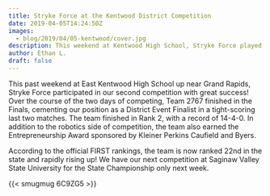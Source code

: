 ```yaml
---
title: Stryke Force at the Kentwood District Competition
date: 2019-04-05T14:24:50Z
images:
  - blog/2019/04/05-kentwood/cover.jpg
description: This weekend at Kentwood High School, Stryke Force played in its second district competition, and competed with over 40 other teams from around the state.
author: Ethan L.
draft: false
---
```


This past weekend at East Kentwood High School up near Grand Rapids, Stryke Force participated in our second competition with great success! Over the course of the two days of competing, Team 2767 finished in the Finals, cementing our position as a District Event Finalist in a tight-scoring last two matches. The team finished in Rank 2, with a record of 14-4-0. In addition to the robotics side of competition, the team also earned the Entrepreneurship Award sponsored by Kleiner Perkins Caufield and Byers.

<!--more-->

According to the official FIRST rankings, the team is now ranked 22nd in the state and rapidly rising up! We have our next competition at Saginaw Valley State University for the State Championship only next week.

{{< smugmug 6C9ZG5 >}}

